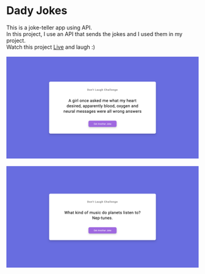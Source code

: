 # Dady Jokes
This is a joke-teller app using API.<br/>
In this project, I use an API that sends the jokes and I used them in my project.<br/>
Watch this project [Live](https://mohammadkiaei.github.io/dady-jokes/) and laugh :) <br/><br/>
![Joke1](https://github.com/mohammadkiaei/dady-jokes/blob/master/joke1.PNG)
<br/> <br/>
![Joke2](https://github.com/mohammadkiaei/dady-jokes/blob/master/joke2.PNG)
